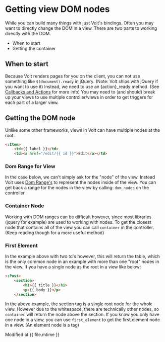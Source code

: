 # Getting view DOM nodes

While you can build many things with just Volt's bindings.  Often you may want to directly change the DOM in a view.  There are two parts to working directly with the DOM.

- When to start
- Getting the container

## When to start

Because Volt renders pages for you on the client, you can not use something like ```$(document).ready``` in jQuery.  (Note: Volt ships with jQuery if you want to use it)  Instead, we need to use an {action}_ready method.  (See [Callbacks and Actions](callbacks_and_actions.md) for more info)  You may need to (and should) break up your views to use multiple controller/views in order to get triggers for each part of a larger view.

## Getting the DOM node

Unlike some other frameworks, views in Volt can have multiple nodes at the root.

```html
<:Item>
    <td>{{ label }}</td>
    <td><a href="/edit/{{ id }}">Edit</a></td>
```

### Dom Range for View

In the case below, we can't simply ask for the "node" of the view.  Instead Volt uses [Dom Range's](https://developer.mozilla.org/en-US/docs/Web/API/Range) to represent the nodes inside of the view.  You can get back a range for the nodes in the view by calling: ```dom_nodes``` on the controller.

### Container Node

Working with DOM ranges can be difficult however, since most libraries (jquery for example) are used to working with nodes.  To get the closest node that contains all of the view you can call ```container``` in the controller.  (Keep reading though for a more useful method)

### First Element

In the example above with two td's however, this will return the table, which is the only common node in an example with more than one "root" nodes in the view.  If you have a single node as the root in a view like below:

```html
<:Post>
    <section>
        <h1>{{ title }}</h1>
        <p>{{ body }}</p>
    </section>
```

In the above example, the section tag is a single root node for the whole view.  However due to the whitespace, there are technically other nodes, so ```container``` will return the node above the section.  If you know you only have one node in a view, you can use ```first_element``` to get the first element node in a view.  (An element node is a tag)



Modified at {{ file.mtime }}
